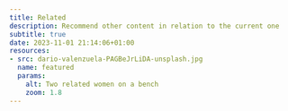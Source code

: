 ```yaml
---
title: Related
description: Recommend other content in relation to the current one
subtitle: true
date: 2023-11-01 21:14:06+01:00
resources:
- src: dario-valenzuela-PAGBeJrLiDA-unsplash.jpg
  name: featured
  params:
    alt: Two related women on a bench
    zoom: 1.8
---
```

